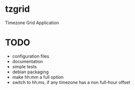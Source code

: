 tzgrid
======

Timezone Grid Application

TODO
====

- configuration files
- documentation
- simple tests
- debian packaging
- make hh:mm a full option
- switch to hh:ms, if any timezone has a non full-hour offset

